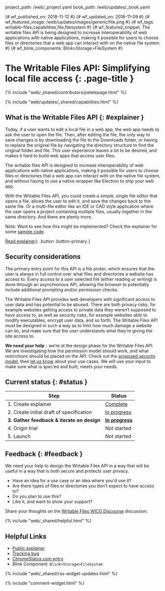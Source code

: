 project_path: /web/_project.yaml
book_path: /web/updates/_book.yaml


{# wf_published_on: 2018-11-12 #}
{# wf_updated_on: 2018-11-09 #}
{# wf_featured_image: /web/updates/images/generic/file.png #}
{# wf_tags: writable-files,capabilities,file,filesystem #}
{# wf_featured_snippet: The writable files API is being designed to increase interoperability of web applications with native applications, making it possible for users to choose files or directories that a web app can interact with on the native file system. #}
{# wf_blink_components: Blink>Storage>FileSystem #}

# The Writable Files API: Simplifying local file access {: .page-title }

{% include "web/_shared/contributors/petelepage.html" %}


<div class="clearfix"></div>


{% include "web/updates/_shared/capabilities.html" %}

## What is the Writable Files API {: #explainer }

Today, if a user wants to edit a local file in a web app, the web app needs
to ask the user to open the file. Then, after editing the file, the only way
to save changes is by downloading the file to the Downloads folder, or having
to replace the original file by navigating the directory structure to find the
original folder and file. This user experience leaves a lot to be desired, and
makes it hard to build web apps that access user files.

The writable files API is designed to increase interoperability of web
applications with native applications, making it possible for users to choose
files or directories that a web app can interact with on the native file
system, and without having to use a native wrapper like Electron to ship your
web app.

With the Writable Files API, you could create a simple, single file editor
that opens a file, allows the user to edit it, and save the changes back to
the same file. Or a multi-file editor like an IDE or CAD style application
where the user opens a project containing multiple files, usually together in
the same directory. And there are plenty more.

Note: Want to see how this might be implemented? Check the explainer for
some [sample code](https://github.com/WICG/writable-files/blob/master/EXPLAINER.md#example-code).

[Read explainer][explainer]{: .button .button-primary }

## Security considerations

The primary entry point for this API is a
file picker, which ensures that the user is always in full control over
what files and directories a website has access to. Every access to a
user selected file (either reading or writing) is done through an
asynchronous API, allowing the browser to potentially include additional
prompting and/or permission checks.

The Writable Files API provides web developers with significant access
to user data and has potential to be abused. There are both privacy
risks, for example websites getting access to private data they weren’t
supposed to have access to, as well as security risks, for example
websites able to modify executables, encrypt user data, and so forth.
The Writable Files API must be designed in such a way as to limit how
much damage a website can do, and make sure that the user understands
what they’re giving the site access to.

<aside class="key-point">
  <b>We need your help</b> - we’re at the design phase for the Writable Files
  API. We are investigating how the permission model should work, and
  what restrictions should be placed on the API. Check out the
  <a href="https://github.com/WICG/writable-files/blob/master/EXPLAINER.md#proposed-security-models">
  proposed security model</a>, then <a href="#feedback">let us know</a> about
  your use cases. We will use your input to make sure what is spec’ed and
  built, meets your needs.
</aside>

## Current status {: #status }

| Step                                       | Status                       |
| ------------------------------------------ | ---------------------------- |
| 1. Create explainer                        | [Complete][explainer]        |
| 2. Create initial draft of specification   | [In progress][spec]          |
| **3. Gather feedback & iterate on design** | [**In progress**](#feedback) |
| 4. Origin trial                            | Not started                  |
| 5. Launch                                  | Not started                  |

## Feedback {: #feedback }

We need your help to design the Writable Files API in a way that will be
useful in a way that is both secure and protects user privacy.

* Have an idea for a use case or an idea where you'd use it?
* Are there types of files or directories you don’t expect to have access to?
* Do you plan to use this?
* Like it, and want to show your support?

Share your thoughts on the [Writable Files WICG Discourse][wicg-discourse]
discussion.

{% include "web/_shared/helpful.html" %}

## Helpful Links

* [Public explainer][explainer]
* [Tracking bug][cr-bug]
* [ChromeStatus.com entry][cr-status]
* Blink Component: `Blink>Storage>FileSystem`

{% include "web/_shared/rss-widget-updates.html" %}

{% include "comment-widget.html" %}


[spec]: https://wicg.github.io/writable-files/
[cr-bug]: https://bugs.chromium.org/p/chromium/issues/detail?id=853326
[cr-status]: https://www.chromestatus.com/features/6284708426022912
[explainer]: https://github.com/WICG/writable-files/blob/master/EXPLAINER.md
[wicg-discourse]: https://discourse.wicg.io/t/writable-file-api/1433

